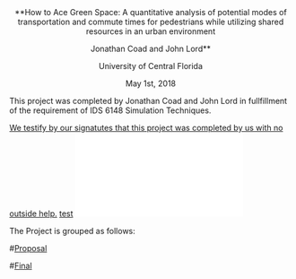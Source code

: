 

<center>
**How to Ace Green Space: A quantitative analysis of potential modes of transportation and commute times for pedestrians while utilizing shared resources in an urban environment


Jonathan Coad and John Lord**


University of Central Florida


May 1st, 2018
</center>




This project was completed by Jonathan Coad and John Lord in fullfillment of the requirement of IDS 6148 Simulation Techniques.  



[We testify by our signatutes that this project was completed by us with no outside help.](signed.pdf)
[test](coverletter/signed.pdf)
![what](signed.pdf)




The Project is grouped as follows:



#[Proposal](proposal/README.md)

#[Final](final/README.md)
